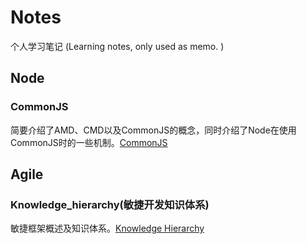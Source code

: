 # Notes
个人学习笔记 (Learning notes,  only used as memo. )
## Node
### CommonJS
简要介绍了AMD、CMD以及CommonJS的概念，同时介绍了Node在使用CommonJS时的一些机制。<a href="https://github.com/slientServer/Notes/blob/master/Node/CommonJS.md">CommonJS</a>

## Agile
### Knowledge_hierarchy(敏捷开发知识体系)
敏捷框架概述及知识体系。<a href="https://github.com/slientServer/Notes/blob/master/Agile/knowledge_hierarchy.md">Knowledge Hierarchy</a>